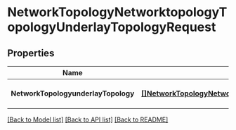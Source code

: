 # NetworkTopologyNetworktopologyTopologyUnderlayTopologyRequest

## Properties
Name | Type | Description | Notes
------------ | ------------- | ------------- | -------------
**NetworkTopologyunderlayTopology** | [**[]NetworkTopologyNetworktopologyTopologyUnderlayTopology**](network.topology.networktopology.topology.UnderlayTopology.md) |  | [optional] [default to null]

[[Back to Model list]](../README.md#documentation-for-models) [[Back to API list]](../README.md#documentation-for-api-endpoints) [[Back to README]](../README.md)


